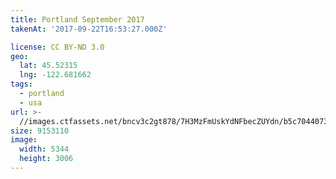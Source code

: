 ```yaml
---
title: Portland September 2017
takenAt: '2017-09-22T16:53:27.000Z'

license: CC BY-ND 3.0
geo:
  lat: 45.52315
  lng: -122.681662
tags:
  - portland
  - usa
url: >-
  //images.ctfassets.net/bncv3c2gt878/7H3MzFmUskYdNFbecZUYdn/b5c7044073dc9bb49d93fcba8b1c6b38/portland-september-2017_37316701221_o
size: 9153110
image:
  width: 5344
  height: 3006
---
```

